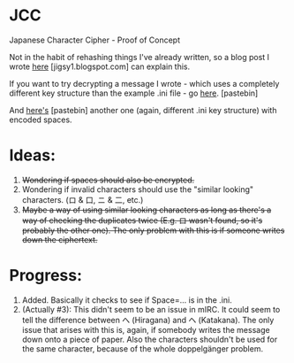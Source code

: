# JCC
Japanese Character Cipher - Proof of Concept

Not in the habit of rehashing things I've already written, so a blog post I wrote <a href="https://jigsy1.blogspot.com/2017/12/my-attempt-at-creating-substitution.html">here</a> [jigsy1.blogspot.com] can explain this.

If you want to try decrypting a message I wrote - which uses a completely different key structure than the example .ini file - go <a href="https://pastebin.com/raw/frQ7SMZ3">here</a>. [pastebin]

And <a href="https://pastebin.com/raw/QwN9NQrg">here's</a> [pastebin] another one (again, different .ini key structure) with encoded spaces.

<h1>Ideas:</h1>

1. <s>Wondering if spaces should also be encrypted.</s>
2. Wondering if invalid characters should use the "similar looking" characters. (ロ & 口, ニ & 二, etc.)
3. <s>Maybe a way of using similar looking characters as long as there's a way of checking the duplicates twice (E.g. ロ wasn't found, so it's probably the other one). The only problem with this is if someone writes down the ciphertext.</s>

<h1>Progress:</h1>

1. Added. Basically it checks to see if Space=... is in the .ini.
2. (Actually #3): This didn't seem to be an issue in mIRC. It could seem to tell the difference between へ (Hiragana) and ヘ (Katakana). The only issue that arises with this is, again, if somebody writes the message down onto a piece of paper. Also the characters shouldn't be used for the same character, because of the whole doppelgänger problem.
